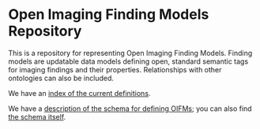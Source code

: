 # Open Imaging Finding Models Repository

This is a repository for representing Open Imaging Finding Models. Finding models are updatable data models defining open, standard semantic tags for imaging findings and their properties. Relationships with other ontologies can also be included.

We have an [index of the current definitions](index.md).

We have a [description of the schema for defining OIFMs](schema/finding_model_schema.md); you can also find [the schema itself](schema/finding_model.schema.json).
